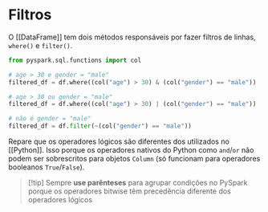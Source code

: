 # Filtros

O [[DataFrame]] tem dois métodos responsáveis por fazer filtros de linhas, `where()` e `filter()`.

```py
from pyspark.sql.functions import col  

# age > 30 e gender = "male"
filtered_df = df.where((col("age") > 30) & (col("gender") == "male"))

# age > 30 ou gender = "male"
filtered_df = df.where((col("age") > 30) | (col("gender") == "male"))

# não é gender = "male"
filtered_df = df.filter(~(col("gender") == "male"))
```

Repare que os operadores lógicos são diferentes dos utilizados no [[Python]]. Isso porque os operadores nativos do Python como `and`/`or` não podem ser sobrescritos para objetos `Column` (só funcionam para operadores booleanos `True`/`False`).

> [!tip] Sempre **use parênteses** para agrupar condições no PySpark porque os operadores bitwise têm precedência diferente dos operadores lógicos

